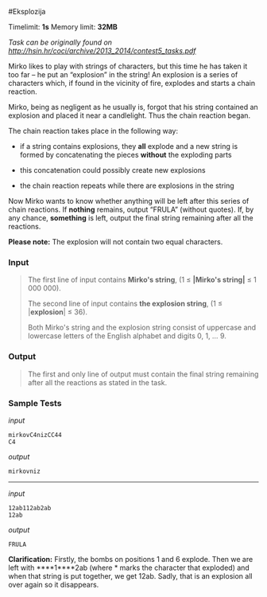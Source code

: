 #Eksplozija

Timelimit: **1s** Memory limit: **32MB**

*Task can be originally found on http://hsin.hr/coci/archive/2013_2014/contest5_tasks.pdf*

Mirko likes to play with strings of characters, but this time he has
taken it too far – he put an “explosion” in the string! An explosion is
a series of characters which, if found in the vicinity of fire, explodes
and starts a chain reaction.

Mirko, being as negligent as he usually is, forgot that his string
contained an explosion and placed it near a candlelight. Thus the chain
reaction began.

The chain reaction takes place in the following way:

-   if a string contains explosions, they **all** explode and a new
    string is formed by concatenating the pieces **without** the
    exploding parts

-   this concatenation could possibly create new explosions

-   the chain reaction repeats while there are explosions in the string

Now Mirko wants to know whether anything will be left after this series
of chain reactions. If **nothing** remains, output “FRULA” (without
quotes). If, by any chance, **something** is left, output the final
string remaining after all the reactions.

**Please note:** The explosion will not contain two equal characters.

### Input
> The first line of input contains **Mirko's string**, (1 ≤ **|Mirko's
> string|** ≤ 1 000 000).
> 
> The second line of input contains **the explosion string**, (1 ≤
> |**explosion**| ≤ 36).
> 
> Both Mirko's string and the explosion string consist of uppercase and
> lowercase letters of the English alphabet and digits 0, 1, … 9.

### Output
> The first and only line of output must contain the final string
> remaining after all the reactions as stated in the task.

### Sample Tests
_input_

```
mirkovC4nizCC44
C4
```

_output_
```
mirkovniz
```

---

_input_

```
12ab112ab2ab
12ab
```

_output_
```
FRULA
```

**Clarification:** Firstly, the bombs on positions 1 and 6 explode. Then we are left with \*\*\*\*1\*\*\*\*2ab (where \* marks the character that exploded) and when that string is put together, we get 12ab. Sadly, that is an explosion all over again so it disappears.